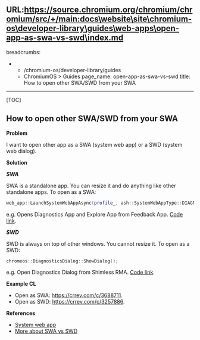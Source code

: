 URL:https://source.chromium.org/chromium/chromium/src/+/main:docs\website\site\chromium-os\developer-library\guides\web-apps\open-app-as-swa-vs-swd\index.md
---
breadcrumbs:
- - /chromium-os/developer-library/guides
  - ChromiumOS > Guides
page_name: open-app-as-swa-vs-swd
title: How to open other SWA/SWD from your SWA
---

[TOC]

## How to open other SWA/SWD from your SWA

**Problem**

I want to open other app as a SWA (system web app) or a SWD (system web dialog).

**Solution**

***SWA***

SWA is a standalone app. You can resize it and do anything like other standalone
apps. To open as a SWA:

```c++
web_app::LaunchSystemWebAppAsync(profile_, ash::SystemWebAppType::DIAGNOSTICS);
```

e.g. Opens Diagnostics App and Explore App from Feedback App.
[Code link](https://source.chromium.org/chromium/chromium/src/+/main:chrome/browser/ash/os_feedback/chrome_os_feedback_delegate.cc;l=224-231).

***SWD***

SWD is always on top of other windows. You cannot resize it. To open as a SWD:

```c++
chromeos::DiagnosticsDialog::ShowDialog();
```

e.g. Open Diagnostics Dialog from Shimless RMA.
[Code link](https://source.chromium.org/chromium/chromium/src/+/main:chrome/browser/ash/shimless_rma/chrome_shimless_rma_delegate.cc;l=29-36).

**Example CL**

*   Open as SWA: https://crrev.com/c/3688711.
*   Open as SWD: https://crrev.com/c/3257886.

**References**

*   [System web app](https://chromium.googlesource.com/chromium/src/+/HEAD/chrome/browser/ash/system_web_apps/README.md)
*   [More about SWA vs SWD](https://docs.google.com/document/d/1vbE-Dl9Z2jWdYWsNlQMDJxFJnr6TqTN8Q_cGuDfU_zI/edit#)
